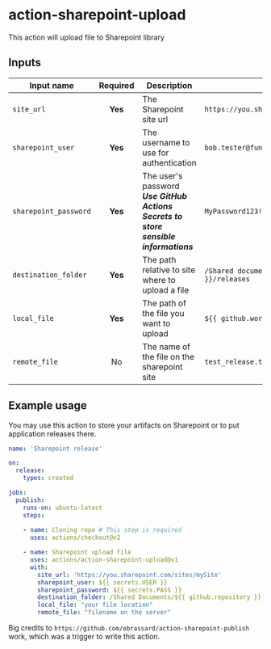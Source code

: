 # action-sharepoint-upload
This action will upload file to Sharepoint library


## Inputs

| Input name            | Required  | Description                                      | Example                                               |
| --------------------- | :-------: | ------------------------------------------------ | ----------------------------------------------------- |
| `site_url`            | **Yes**   | The Sharepoint site url                          | `https://you.sharepoint.com/sites/mySite`             |
| `sharepoint_user`     | **Yes**   | The username to use for authentication           | `bob.tester@funnypage.com`                            |
| `sharepoint_password` | **Yes**   | The user's password </br> ***Use GitHub Actions Secrets to store sensible informations*** | `MyPassword123!`   |
| `destination_folder`  | **Yes**   | The path relative to site where to upload a file | `/Shared documents/${{ github.repository }}/releases` |
| `local_file`          | **Yes**   | The path of the file you want to upload          | `${{ github.workspace }}/test.txt`                    |
| `remote_file`         |   No      | The name of the file on the sharepoint site      | `test_release.txt`                                    |


## Example usage 

You may use this action to store your artifacts on Sharepoint or to put application releases there.

```yml
name: 'Sharepoint release'

on:
  release:
    types: created

jobs:
  publish:
    runs-on: ubuntu-latest
    steps:
    
    - name: Cloning repo # This step is required
      uses: actions/checkout@v2

    - name: Sharepoint upload file
      uses: actions/action-sharepoint-upload@v1
      with:
        site_url: 'https://you.sharepoint.com/sites/mySite'
        sharepoint_user: ${{ secrets.USER }}
        sharepoint_password: ${{ secrets.PASS }}
        destination_folder: /Shared Documents/${{ github.repository }}
        local_file: "your file location"
        remote_file: "filename on the server"


```

Big credits to `https://github.com/obrassard/action-sharepoint-publish` work, which was a trigger to write this action.